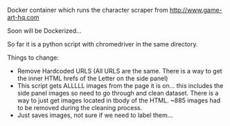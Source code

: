 Docker container which runs the character scraper from http://www.game-art-hq.com <br/>

Soon will be Dockerized... <br/>


So far it is a python script with chromedriver in the same directory. <br/>

Things to change:<br/>
- Remove Hardcoded URLS (All URLS are the same. There is a way to get the inner HTML hrefs of the Letter on the side panel) <br/>
- This script gets ALLLLL images from the page it is on... this includes the side panel images so need to go through and clean dataset. There is a way to just get images located in tbody of the HTML. ~885 images had to be removed during the cleaning process.
- Just saves images, not sure if we need to label them...
